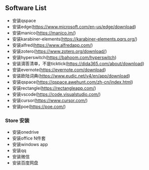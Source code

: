 ## Software List
- 安装qspace
- 安装edge(https://www.microsoft.com/en-us/edge/download)
- 安装manico(https://manico.im/)
- 安装karabiner-elements(https://karabiner-elements.pqrs.org/)
- 安装alfred(https://www.alfredapp.com/)
- 安装zotero(https://www.zotero.org/download/)
- 安装hyperswitch(https://bahoom.com/hyperswitch)
- 安装滴答清单，不是ticktick(https://dida365.com/about/download)
- 安装evernote(https://evernote.com/download)
- 安装欧陆词典(https://www.eudic.net/v4/en/app/download)
- 安装qspace(https://qspace.awehunt.com/zh-cn/index.html)
- 安装rectangle(https://rectangleapp.com/)
- 安装vscode(https://code.visualstudio.com/)
- 安装cursor(https://www.cursor.com/)
- 安装poe(https://poe.com/)
### Store 安装
- 安装onedrive
- 安装office N件套
- 安装windows app
- 安装qq
- 安装微信
- 安装百度网盘

